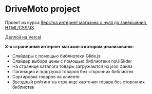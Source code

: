 # DriveMoto project

Проект из курса [Верстка интернет магазина с нуля до завершения, HTML/CSS/JS](https://www.udemy.com/course/htmlcssjs/). 

[Деплой на Vercel](https://drive-moto-store.vercel.app)

**3-х страничный интернет магазин в котором реализованы:**

- Слайдеры с помощью библиотеки Glide.js
- Слайдер выбора цены с помощью библиотеки noUiSlider
- На странице каталога товары загружаются из json файла
- Пагинация и подгрузка товаров без сторонних библиотек
- Сортировка товаров на клиенте
- Звездрый рейтинг на странице карточки товара без сторонних библиотек
